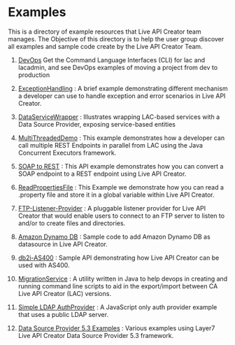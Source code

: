 # Examples
This is a directory of example resources that Live API Creator team manages. The Objective of this directory is to help the user group discover all examples and sample code create by the Live API Creator Team.

1. [DevOps](https://github.com/EspressoLogicCafe/Examples/tree/master/liveapicreator-devops) Get the Command Language Interfaces (CLI) for lac and lacadmin, and see DevOps examples of moving a project from dev to production

2. [ExceptionHandling](https://github.com/EspressoLogicCafe/Examples/tree/master/ExceptionHandling) : A brief example demonstrating different mechanism a developer can use to handle exception and error scenarios in Live API Creator.

3. [DataServiceWrapper](https://github.com/EspressoLogicCafe/Examples/tree/master/DataServiceWrapper) : Illustrates wrapping LAC-based services with a Data Source Provider, exposing service-based entities

4. [MultiThreadedDemo](https://github.com/EspressoLogicCafe/Examples/tree/master/MultiThreadedDemo) : This example demonstrates how a developer can call multiple REST Endpoints in parallel from LAC using the Java Concurrent Executors framework.

5. [SOAP to REST](https://github.com/EspressoLogicCafe/Examples/tree/master/LAC-SOAP2REST) : This API example demonstrates how you can convert a SOAP endpoint to a REST endpoint using Live API Creator.

6. [ReadPropertiesFile](https://github.com/EspressoLogicCafe/Examples/tree/master/ReadPropertiesFile) : This Example we demonstrate how you can read a .property file and store it in a global variable within Live API Creator.

7. [FTP-Listener-Provider](https://github.com/EspressoLogicCafe/Examples/tree/master/FTP-Listener-Provider) : A pluggable listener provider for Live API Creator that would enable users to connect to an FTP server to listen to and/or to create files and directories.

8. [Amazon Dynamo DB](https://github.com/EspressoLogicCafe/Examples/tree/master/Amazon-Dynamo-DB-DataSource-Provider-Sample) : Sample code to add Amazon Dynamo DB as datasource in Live API Creator.

9. [db2i-AS400](https://github.com/EspressoLogicCafe/Examples/tree/master/db2i-AS400) : Sample API demonstrating how Live API Creator can be used with AS400.

10. [MigrationService](https://github.com/EspressoLogicCafe/Examples/tree/master/MigrationService) : A utility written in Java to help devops in creating and running command line scripts to aid in the export/import between CA Live API Creator (LAC) versions.

11. [Simple LDAP AuthProvider](https://github.com/EspressoLogicCafe/Examples/tree/master/SimpleLDAPAuthProvider) : A JavaScript only auth provider example that uses a public LDAP server.

12. [Data Source Provider 5.3 Examples](https://github.com/EspressoLogicCafe/Examples.git/tree/master/DatasourceProvider) : Various examples using Layer7 Live API Creator Data Source Provider 5.3 framework.